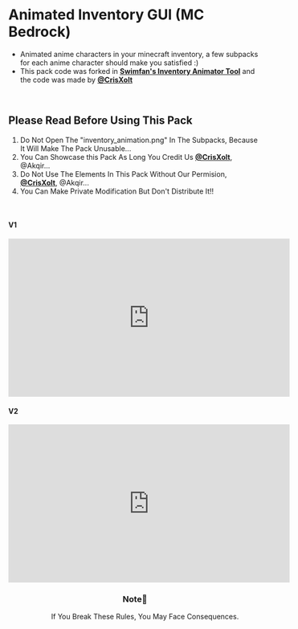 # Animated Inventory GUI (MC Bedrock)
<DOCTYPE html>
<html>
  <ul>
  <li>Animated anime characters in your minecraft inventory, a few subpacks for each anime character should make you satisfied :)</li>
  <li>This pack code was forked in <a href="https://github.com/Swedeachu/MCPE-Inventory-Animator"><b>Swimfan's Inventory Animator Tool</b></a> and the code was made by <b><a href="https://github.com/CrisXolt">@CrisXolt</a></b></b></a></li>
  </ul>
  <br>
<h2> Please Read Before Using This Pack </h2>

<ol>
  <li>Do Not Open The "inventory_animation.png" In The Subpacks, Because It Will Make The Pack Unusable...</li> 
  <li>You Can Showcase this Pack As Long You Credit Us <b><a href="https://github.com/CrisXolt">@CrisXolt</a></b>, @Akqir...</li> 
  <li>Do Not Use The Elements In This Pack Without Our Permision, <b><a href="https://github.com/CrisXolt">@CrisXolt</a></b>, @Akqir...</li> 
  <li>You Can Make Private Modification But Don't Distribute It!!</li> 
</ol>
<br>
<div>
  <h4>V1</h4>
  <iframe width="560" height="315" src="https://www.youtube.com/embed/aakA7UrQl88?si=MoQwuRrQqMsw_rgp" title="YouTube video player" frameborder="0" allow="accelerometer; autoplay; clipboard-write; encrypted-media; gyroscope; picture-in-picture; web-share" allowfullscreen>V1</iframe>
  <h4>V2</h4>
  <iframe width="560" height="315" src="https://www.youtube.com/embed/wFLH5QmgEIU?si=1o6mExcp2KLFs7tQ" title="YouTube video player" frameborder="0" allow="accelerometer; autoplay; clipboard-write; encrypted-media; gyroscope; picture-in-picture; web-share" allowfullscreen>V1</iframe>
</div>

  <h3 align="center" >Note📔</h3>
 <dd  align="center">If You Break These Rules, You May Face Consequences.</dd>
</html>
